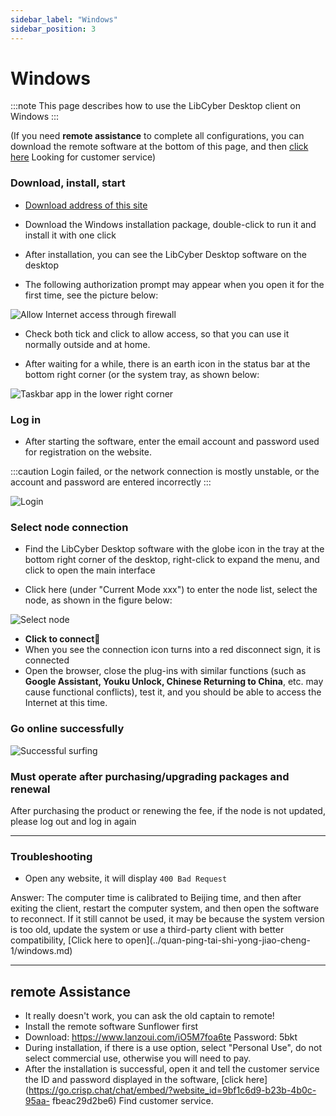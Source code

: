 ```yaml
---
sidebar_label: "Windows"
sidebar_position: 3
---
```

# Windows

:::note
This page describes how to use the LibCyber ​​Desktop client on Windows
:::

(If you need **remote assistance** to complete all configurations, you can download the remote software at the bottom of this page, and then [click here](https://go.crisp.chat/chat/embed/?website_id=9bf1c6d9-b23b-4b0c-95aa-fbeac29d2be6) Looking for customer service)


### Download, install, start
- [Download address of this site](https://panel.libcyber.xyz/clients/LibCyber-V1.2.6.exe.zip)

- Download the Windows installation package, double-click to run it and install it with one click

- After installation, you can see the LibCyber ​​Desktop software on the desktop

- The following authorization prompt may appear when you open it for the first time, see the picture below:

![Allow Internet access through firewall][firewall-allow]

- Check both tick and click to allow access, so that you can use it normally outside and at home.

- After waiting for a while, there is an earth icon in the status bar at the bottom right corner (or the system tray, as shown below:

![Taskbar app in the lower right corner][app-in-dock]

### Log in

- After starting the software, enter the email account and password used for registration on the website.

:::caution
Login failed, or the network connection is mostly unstable, or the account and password are entered incorrectly
:::

![Login][login]

### Select node connection

- Find the LibCyber ​​Desktop software with the globe icon in the tray at the bottom right corner of the desktop, right-click to expand the menu, and click to open the main interface

- Click here (under "Current Mode xxx") to enter the node list, select the node, as shown in the figure below:

![Select node][select-node]

- **Click to connect**🚀
- When you see the connection icon turns into a red disconnect sign, it is connected
- Open the browser, close the plug-ins with similar functions (such as **Google Assistant, Youku Unlock, Chinese Returning to China**, etc. may cause functional conflicts), test it, and you should be able to access the Internet at this time.

### Go online successfully
![Successful surfing][success]

### Must operate after purchasing/upgrading packages and renewal

After purchasing the product or renewing the fee, if the node is not updated, please log out and log in again

---
### Troubleshooting

- Open any website, it will display `400 Bad Request`

Answer: The computer time is calibrated to Beijing time, and then after exiting the client, restart the computer system, and then open the software to reconnect. If it still cannot be used, it may be because the system version is too old, update the system or use a third-party client with better compatibility, [Click here to open](../quan-ping-tai-shi-yong-jiao-cheng- 1/windows.md)

---
## remote Assistance

- It really doesn't work, you can ask the old captain to remote!
- Install the remote software Sunflower first
- Download: https://www.lanzoui.com/iO5M7foa6te Password: 5bkt
- During installation, if there is a use option, select "Personal Use", do not select commercial use, otherwise you will need to pay.
- After the installation is successful, open it and tell the customer service the ID and password displayed in the software, [click here](https://go.crisp.chat/chat/embed/?website_id=9bf1c6d9-b23b-4b0c-95aa- fbeac29d2be6) Find customer service.

[app-in-dir]: https://cdn.jsdelivr.net/gh/LibCyber/docs-cdn@v1.1.0/assets/pirate-windows/app-in-dir.jpg "Open the software in the folder "
[firewall-allow]: https://cdn.jsdelivr.net/gh/LibCyber/docs-cdn@v1.1.0/assets/pirate-windows/firewall-allow.jpg "Allow Internet access through firewall"
[login]: https://cdn.jsdelivr.net/gh/LibCyber/docs-cdn@v1.1.0/assets/pirate-windows/login.jpg "Login"
[app-in-dock]: https://cdn.jsdelivr.net/gh/LibCyber/docs-cdn@v1.1.0/assets/pirate-windows/app-in-dock.jpg "app in the taskbar"
[select-node]: https://cdn.jsdelivr.net/gh/LibCyber/docs-cdn@v1.1.0/assets/pirate-windows/select-node.jpg "Select Node"
[success]: https://cdn.jsdelivr.net/gh/LibCyber/docs-cdn@v1.1.0/assets/pirate-windows/success.jpg "Successfully surfed the Internet"